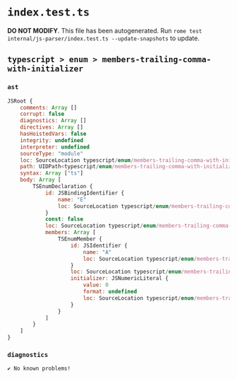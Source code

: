 # `index.test.ts`

**DO NOT MODIFY**. This file has been autogenerated. Run `rome test internal/js-parser/index.test.ts --update-snapshots` to update.

## `typescript > enum > members-trailing-comma-with-initializer`

### `ast`

```javascript
JSRoot {
	comments: Array []
	corrupt: false
	diagnostics: Array []
	directives: Array []
	hasHoistedVars: false
	integrity: undefined
	interpreter: undefined
	sourceType: "module"
	loc: SourceLocation typescript/enum/members-trailing-comma-with-initializer/input.ts 1:0-4:0
	path: UIDPath<typescript/enum/members-trailing-comma-with-initializer/input.ts>
	syntax: Array ["ts"]
	body: Array [
		TSEnumDeclaration {
			id: JSBindingIdentifier {
				name: "E"
				loc: SourceLocation typescript/enum/members-trailing-comma-with-initializer/input.ts 1:5-1:6 (E)
			}
			const: false
			loc: SourceLocation typescript/enum/members-trailing-comma-with-initializer/input.ts 1:0-3:1
			members: Array [
				TSEnumMember {
					id: JSIdentifier {
						name: "A"
						loc: SourceLocation typescript/enum/members-trailing-comma-with-initializer/input.ts 2:4-2:5 (A)
					}
					loc: SourceLocation typescript/enum/members-trailing-comma-with-initializer/input.ts 2:4-2:9
					initializer: JSNumericLiteral {
						value: 0
						format: undefined
						loc: SourceLocation typescript/enum/members-trailing-comma-with-initializer/input.ts 2:8-2:9
					}
				}
			]
		}
	]
}
```

### `diagnostics`

```
✔ No known problems!

```
